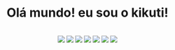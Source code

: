 <h1 align="center">Olá mundo! eu sou o <b>kikuti!</b></h1>
<br>
<div align="center">
  <img src="https://img.shields.io/badge/html%205-grey?style=for-the-badge&logo=html5&logoColor=white&labelColor=8E2DE2" />
  <img src="https://img.shields.io/badge/css%203-grey?style=for-the-badge&logo=css3&logoColor=white&labelColor=8E2DE2" />
  <img src="https://img.shields.io/badge/-JavaScript-grey?style=for-the-badge&logo=javascript&logoColor=white&labelColor=8E2DE2" />
  <img src="https://img.shields.io/badge/-git-grey?style=for-the-badge&logo=git&logoColor=white&labelColor=8E2DE2" />
  <img src="https://img.shields.io/badge/-github-grey?style=for-the-badge&logo=github&logoColor=white&labelColor=8E2DE2" />
  
  <img src="https://github-readme-stats.vercel.app/api?username=kikuti-fullstack&show_icons=true&theme=radical&title_color=0124b4&text_color=fafafa&icon_color=0124b4">

  <img src="https://github-readme-stats.vercel.app/api/top-langs/?username=kikuti-fullstack&theme=radical&title_color=0124b4&text_color=fafafa" />
</div>
